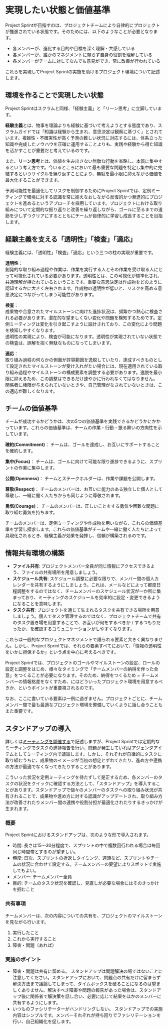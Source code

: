 # 実現したい状態と価値基準

Project Sprintが目指すのは、プロジェクトチームにより自律的にプロジェクトが推進されている状態です。そのためには、以下のようなことが必要となります。

- 各メンバーが、進化する目的や目標を深く理解・共感している
- 各メンバーが、誰かのマネジメントに頼らず自身の役割を理解している
- 各メンバーがチームに対してなんでも意見ができ、常に改善が行われている

これらを実現してProject Sprintの実施を助けるプロジェクト環境について記述します。

## 環境を作ることで実現したい状態

Project Sprintはスクラムと同様、「経験主義」と「リーン思考」に立脚しています。

**経験主義**とは、物事を理論よりも経験に基づいて考えようとする態度であり、スクラムガイドでは「知識は経験から生まれ、意思決定は観察に基づく」とされています。複雑性・不確実性が高く予測の難しい状況に対応するには、体系立った知識や完成したノウハウを正確に運用することよりも、実践や経験から得た知識を活かすことが重要だと考えているのです。

また、**リーン思考**とは、価値を生み出さない無駄な行動を省略し、本質に集中するという考え方です。今いるところにおいて最も重要な問題を特定し集中的に完結するというサイクルを繰り返すことにより、無駄を最小限に抑えながら価値を最大化することができます。

予測可能性を最適化してリスクを制御するためにProject Sprintでは、定例ミーティングで環境に対する認識を常に揃えなおしながら反復的かつ漸進的にプロジェクトを進めるというアプローチを採用しています。プロジェクトにおける取り組みについて定期的な振り返りと改善を繰り返しながら、ゴールに至るまでの道筋を少しずつクリアにするとともにチームが自律的に学習し成長することを目指します。

## 経験主義を支える「透明性」「検査」「適応」

経験主義には、「透明性」「検査」「適応」という三つの柱の実現が重要です。

**透明性**：  
創発的な取り組み過程や作業は、作業を実行する人とその作業を受け取る人にとって可視化されている必要があります。透明性とは、この可視化が標準化され、共通理解が持たれているということです。重要な意思決定は作成物をどのように認知するかに大きく左右されます。作成物の透明性が低いと、リスクを高める意思決定につながってしまう可能性があります。  

**検査**：  
成果物や合意されたマイルストーンに向けた進捗状況は、頻繁かつ熱心に検査される必要があります。潜在的な望ましくない変化や問題を検知するためです。定例ミーティングは変化を引き起こすように設計されており、この変化により問題を検知しやすくなります。  
透明性の実現により、検査が可能になります。透明性が実現されていない状態での検査は、誤解を招く無駄なものになってしまいます。

**適応**：  
取り組み過程の何らかの側面が許容範囲を逸脱していたり、達成すべきものとして設定されたマイルストーンが受け入れがたい場合には、現在適用されている取り組み過程やマイルストーンの構成要素を調整する必要があります。逸脱を最小限に抑えるため、この調整はできるだけ速やかに行われなくてはなりません。  
関係者に権限が与えられていないときや、自己管理がなされていないときは、この適応が難しくなります。

## チームの価値基準

チームが成功するかどうかは、次の5つの価値基準を実践できるかどうかにかかっています。これらの価値基準は、チームの作業・行動・振る舞いの方向性を示しています。

**確約(Commitment)**：
チームは、ゴールを達成し、お互いにサポートすることを確約します。

**集中(Focus)**：
チームは、ゴールに向けて可能な限り進捗できるように、スプリントの作業に集中します。

**公開(Openness)**：
チームとステークホルダーは、作業や課題を公開します。

**尊敬(Respect)**：
チームのメンバーは、お互いに能力のある独立した個人として尊敬し、一緒に働く人たちからも同じように尊敬されます。

**勇気(Courage)**：
チームのメンバーは、正しいことをする勇気や困難な問題に取り組む勇気を持ちます。

チームのメンバーは、定例ミーティングや作成物を用いながら、これらの価値基準を学習し探求します。これらの価値基準がチームや一緒に働く人たちによって具現化されるとき、経験主義が効果を発揮し、信頼が構築されるのです。

## **情報共有環境の構築**

* **ファイル共有**: プロジェクトメンバー全員が同じ情報にアクセスできるよう、ファイルの共有場所を用意しましょう。
* **スケジュール共有**: スケジュール調整に必要な限りで、メンバー間の個人カレンダーを共有するようにしましょう。これは、メールなどによって都度日程調整をするのではなく、チームメンバーのスケジュール状況が一か所に集まっており、ミーティングのスケジュールを効率的に設定・変更できるようになることを意味します。
* **タスク共有**: プロジェクトを通じて生まれるタスクを共有できる場所を用意しましょう。個人でタスク管理するのではなく、プロジェクトチームで共有のタスク置き場を用意することで、お互いが何をするべきか / するつもりだったか、を確認するコミュニケーションがしやすくなります。

これらは一般的なプロジェクトマネジメントで語られる要素と大きく異なりません。しかし、Project Sprintでは、それらの要素すべてにおいて、「情報の透明性をいかに担保するか」という点を中心に考えるべきです。

Project Sprintでは、プロジェクトのゴールやマイルストーンの設定、ロールの設定と調整をはじめ、様々なタイミングで「チームメンバーの納得を伴った合意」をつくることが必要になります。そのため、納得をつくるため = チームメンバーの情報格差をなくすため、にはどういったプロジェクト環境を用意するべきか、というポイントが重要視されるのです。

なお、ここに書いている要素は一例に過ぎません。プロジェクトごとに、チームメンバー間で最も最適なプロジェクト環境を整備していくように話し合うこともまた重要です。

## **スタンドアップの導入**

詳しくは[ミーティングを開催する](section3-2.md)で記述しますが、Project Sprintでは定期的なミーティングでタスクの進捗報告を行い、問題が発生していればアジェンダアイテムとしてミーティング内で議論します。しかし、それぞれが自律的にタスクに取り組むうちに、成果物のイメージが当初の想定とずれてきたり、進め方や連携の方法が最適でなくなってきたりすることがあります。

こういった状況を定例ミーティングを待たずして是正するため、各メンバーのタスクの状況をクイックに確認する方法として、「スタンドアップ」を導入することがあります。スタンドアップで個々のメンバーのタスクへの取り組み状況が共有されることで、成果物や進め方に対する認識がアップデートされ、取り組み方法が改善されたりメンバー間の連携や役割分担が最適化されたりするきっかけが生まれます。

### **概要**

Project Sprintにおけるスタンドアップは、次のような形で導入されます。

* 時間: 長さは15～30分程度で、スプリントの中で複数回行われる場合は毎回同じ時間帯とするのが望ましい。
* 頻度: 日次、スプリントの折返しタイミング、週頭など、スプリントやチームの状況に合わせて設定する。チームメンバーの要望によりスポットで実施してもよい。
* メンバー: チームメンバー全員
* 目的: チームのタスク状況を確認し、見直しが必要な場合にはそのきっかけを掴むこと

### **共有事項**

チームメンバーは、次の内容についての共有を、プロジェクトのマイルストーンを見ながら行います。

1. 実行したこと
2. これから実行すること
3. 障害・問題（あれば）

### **実施のポイント**

* 障害・問題は共有に留める。 スタンドアップは問題解決の場ではないことに注意してください。スタンドアップにおいて、問題点の共有だけに留まらず解決方法まで議論してしまって、タイムボックスを破ることになるのは望ましくありません。解決すべき障害や問題の報告があった場合は、スタンドアップ後に関係者で解決策を話し合い、必要に応じて結果をほかのメンバーに共有するようにします。
* いつものファシリテーターがハンドリングしない。 スタンドアップでの実施内容はシンプルです。メンバーそれぞれが持ち回りでファシリテーションを行い、自己組織化を促します。
